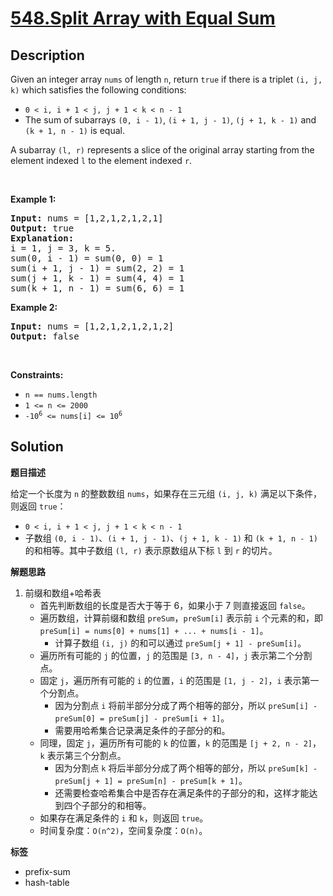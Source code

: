 # [548.Split Array with Equal Sum](https://leetcode.com/problems/split-array-with-equal-sum/description/)

## Description

<p>Given an integer array <code>nums</code> of length <code>n</code>, return <code>true</code> if there is a triplet <code>(i, j, k)</code> which satisfies the following conditions:</p>

<ul>
  <li><code>0 &lt; i, i + 1 &lt; j, j + 1 &lt; k &lt; n - 1</code></li>
  <li>The sum of subarrays <code>(0, i - 1)</code>, <code>(i + 1, j - 1)</code>, <code>(j + 1, k - 1)</code> and <code>(k + 1, n - 1)</code> is equal.</li>
</ul>
A subarray <code>(l, r)</code> represents a slice of the original array starting from the element indexed <code>l</code> to the element indexed <code>r</code>.
<p>&nbsp;</p>
<p><strong class="example">Example 1:</strong></p>

<pre>
<strong>Input:</strong> nums = [1,2,1,2,1,2,1]
<strong>Output:</strong> true
<strong>Explanation:</strong>
i = 1, j = 3, k = 5.
sum(0, i - 1) = sum(0, 0) = 1
sum(i + 1, j - 1) = sum(2, 2) = 1
sum(j + 1, k - 1) = sum(4, 4) = 1
sum(k + 1, n - 1) = sum(6, 6) = 1
</pre>

<p><strong class="example">Example 2:</strong></p>

<pre>
<strong>Input:</strong> nums = [1,2,1,2,1,2,1,2]
<strong>Output:</strong> false
</pre>

<p>&nbsp;</p>
<p><strong>Constraints:</strong></p>

<ul>
  <li><code>n ==&nbsp;nums.length</code></li>
  <li><code>1 &lt;= n &lt;= 2000</code></li>
  <li><code>-10<sup>6</sup> &lt;= nums[i] &lt;= 10<sup>6</sup></code></li>
</ul>

## Solution

**题目描述**

给定一个长度为 `n` 的整数数组 `nums`，如果存在三元组 `(i, j, k)` 满足以下条件，则返回 `true`：

- `0 < i, i + 1 < j, j + 1 < k < n - 1`
- 子数组 `(0, i - 1)`、`(i + 1, j - 1)`、`(j + 1, k - 1)` 和 `(k + 1, n - 1)` 的和相等。其中子数组 `(l, r)` 表示原数组从下标 `l` 到 `r` 的切片。

**解题思路**

1. 前缀和数组+哈希表
   - 首先判断数组的长度是否大于等于 6，如果小于 7 则直接返回 `false`。
   - 遍历数组，计算前缀和数组 `preSum`，`preSum[i]` 表示前 `i` 个元素的和，即 `preSum[i] = nums[0] + nums[1] + ... + nums[i - 1]`。
     - 计算子数组 `(i, j)` 的和可以通过 `preSum[j + 1] - preSum[i]`。
   - 遍历所有可能的 `j` 的位置，`j` 的范围是 `[3, n - 4]`，`j` 表示第二个分割点。
   - 固定 `j`，遍历所有可能的 `i` 的位置，`i` 的范围是 `[1, j - 2]`，`i` 表示第一个分割点。
     - 因为分割点 `i` 将前半部分分成了两个相等的部分，所以 `preSum[i] - preSum[0] = preSum[j] - preSum[i + 1]`。
     - 需要用哈希集合记录满足条件的子部分的和。
   - 同理，固定 `j`，遍历所有可能的 `k` 的位置，`k` 的范围是 `[j + 2, n - 2]`，`k` 表示第三个分割点。
     - 因为分割点 `k` 将后半部分分成了两个相等的部分，所以 `preSum[k] - preSum[j + 1] = preSum[n] - preSum[k + 1]`。
     - 还需要检查哈希集合中是否存在满足条件的子部分的和，这样才能达到四个子部分的和相等。
   - 如果存在满足条件的 `i` 和 `k`，则返回 `true`。
   - 时间复杂度：`O(n^2)`，空间复杂度：`O(n)`。

**标签**

- prefix-sum
- hash-table
